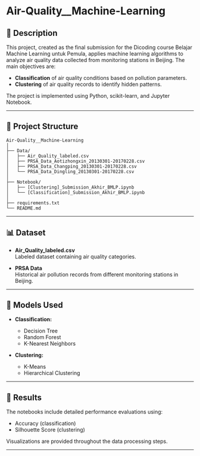 # Air-Quality__Machine-Learning

## 📑 Description
This project, created as the final submission for the Dicoding course Belajar Machine Learning untuk Pemula, applies machine learning algorithms to analyze air quality data collected from monitoring stations in Beijing. The main objectives are:
- **Classification** of air quality conditions based on pollution parameters.
- **Clustering** of air quality records to identify hidden patterns.

The project is implemented using Python, scikit-learn, and Jupyter Notebook.

---

## 📂 Project Structure

```
Air-Quality__Machine-Learning
│
├── Data/
│   ├── Air_Quality_labeled.csv
│   ├── PRSA_Data_Aotizhongxin_20130301-20170228.csv
│   ├── PRSA_Data_Changping_20130301-20170228.csv
│   └── PRSA_Data_Dingling_20130301-20170228.csv
│
├── Notebook/
│   ├── [Clustering]_Submission_Akhir_BMLP.ipynb
│   └── [Classification]_Submission_Akhir_BMLP.ipynb
│
├── requirements.txt
└── README.md
```

---

## 📊 Dataset

- **Air_Quality_labeled.csv**  
  Labeled dataset containing air quality categories.

- **PRSA Data**  
  Historical air pollution records from different monitoring stations in Beijing.

---

## 🧠 Models Used

- **Classification:**
  - Decision Tree
  - Random Forest
  - K-Nearest Neighbors

- **Clustering:**
  - K-Means
  - Hierarchical Clustering

---

## 📝 Results
The notebooks include detailed performance evaluations using:
- Accuracy (classification)
- Silhouette Score (clustering)

Visualizations are provided throughout the data processing steps.

---
